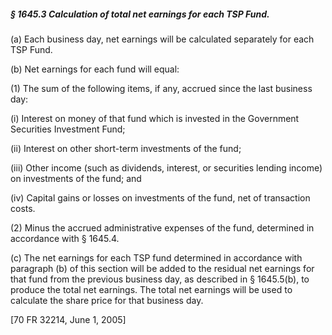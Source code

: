 ##### § 1645.3 Calculation of total net earnings for each TSP Fund. #####

(a) Each business day, net earnings will be calculated separately for each TSP Fund.

(b) Net earnings for each fund will equal:

(1) The sum of the following items, if any, accrued since the last business day:

(i) Interest on money of that fund which is invested in the Government Securities Investment Fund;

(ii) Interest on other short-term investments of the fund;

(iii) Other income (such as dividends, interest, or securities lending income) on investments of the fund; and

(iv) Capital gains or losses on investments of the fund, net of transaction costs.

(2) Minus the accrued administrative expenses of the fund, determined in accordance with § 1645.4.

(c) The net earnings for each TSP fund determined in accordance with paragraph (b) of this section will be added to the residual net earnings for that fund from the previous business day, as described in § 1645.5(b), to produce the total net earnings. The total net earnings will be used to calculate the share price for that business day.

[70 FR 32214, June 1, 2005]